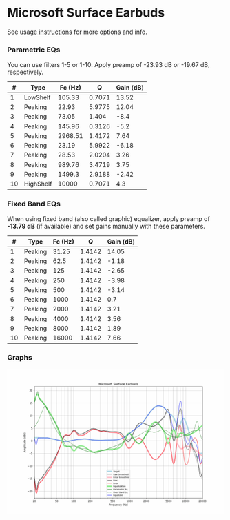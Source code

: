 # Microsoft Surface Earbuds
See [usage instructions](https://github.com/jaakkopasanen/AutoEq#usage) for more options and info.

### Parametric EQs
You can use filters 1-5 or 1-10. Apply preamp of -23.93 dB or -19.67 dB, respectively.

|   # | Type      |   Fc (Hz) |      Q |   Gain (dB) |
|-----|-----------|-----------|--------|-------------|
|   1 | LowShelf  |    105.33 | 0.7071 |       13.52 |
|   2 | Peaking   |     22.93 | 5.9775 |       12.04 |
|   3 | Peaking   |     73.05 | 1.404  |       -8.4  |
|   4 | Peaking   |    145.96 | 0.3126 |       -5.2  |
|   5 | Peaking   |   2968.51 | 1.4172 |        7.64 |
|   6 | Peaking   |     23.19 | 5.9922 |       -6.18 |
|   7 | Peaking   |     28.53 | 2.0204 |        3.26 |
|   8 | Peaking   |    989.76 | 3.4719 |        3.75 |
|   9 | Peaking   |   1499.3  | 2.9188 |       -2.42 |
|  10 | HighShelf |  10000    | 0.7071 |        4.3  |

### Fixed Band EQs
When using fixed band (also called graphic) equalizer, apply preamp of **-13.79 dB** (if available) and set gains manually with these parameters.

|   # | Type    |   Fc (Hz) |      Q |   Gain (dB) |
|-----|---------|-----------|--------|-------------|
|   1 | Peaking |     31.25 | 1.4142 |       14.05 |
|   2 | Peaking |     62.5  | 1.4142 |       -1.18 |
|   3 | Peaking |    125    | 1.4142 |       -2.65 |
|   4 | Peaking |    250    | 1.4142 |       -3.98 |
|   5 | Peaking |    500    | 1.4142 |       -3.14 |
|   6 | Peaking |   1000    | 1.4142 |        0.7  |
|   7 | Peaking |   2000    | 1.4142 |        3.21 |
|   8 | Peaking |   4000    | 1.4142 |        3.56 |
|   9 | Peaking |   8000    | 1.4142 |        1.89 |
|  10 | Peaking |  16000    | 1.4142 |        7.66 |

### Graphs
![](./Microsoft%20Surface%20Earbuds.png)
